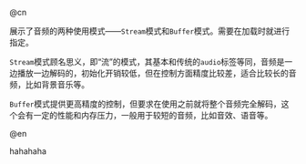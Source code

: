 @cn

展示了音频的两种使用模式——`Stream`模式和`Buffer`模式。需要在加载时就进行指定。  

`Stream`模式顾名思义，即“流”的模式，其基本和传统的`audio`标签等同，音频是一边播放一边解码的，初始化开销较低，但在控制方面精度比较差，适合比较长的音频，比如背景音乐等。

`Buffer`模式提供更高精度的控制，但要求在使用之前就将整个音频完全解码，这个会有一定的性能和内存压力，一般用于较短的音频，比如音效、语音等。

@en

hahahaha
